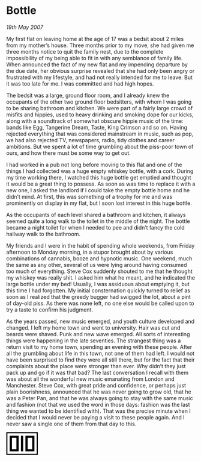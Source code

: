 # Bottle

_19th May 2007_

My first flat on leaving home at the age of 17 was a bedsit about 2 miles from my mother’s house. Three months prior to my move, she had given me three months notice to quit the family nest, due to the complete impossibility of my being able to fit in with any semblance of family life. When announced the fact of my new flat and my impending departure by the due date, her obvious surprise revealed that she had only been angry or frustrated with my lifestyle, and had not really intended for me to leave. But it was too late for me. I was committed and had high hopes.

The bedsit was a large, ground floor room, and I already knew the occupants of the other two ground floor bedsitters, with whom I was going to be sharing bathroom and kitchen. We were part of a fairly large crowd of misfits and hippies, used to heavy drinking and smoking dope for our kicks, along with a soundtrack of somewhat obscure hippie music of the time: bands like Egg, Tangerine Dream, Taste, King Crimson and so on. Having rejected everything that was considered mainstream in music, such as pop, we had also rejected TV, newspapers, radio, tidy clothes and career ambitions. But we spent a lot of time grumbling about the piss-poor town of ours, and how there must be some way to get out.

I had worked in a pub not long before moving to this flat and one of the things I had collected was a huge empty whiskey bottle, with a cork. During my time working there, I watched this huge bottle get emptied and thought it would be a great thing to possess. As soon as was time to replace it with a new one, I asked the landlord if I could take the empty bottle home and he didn’t mind. At first, this was something of a trophy for me and was prominently on display in my flat, but I soon lost interest in this huge bottle.

As the occupants of each level shared a bathroom and kitchen, it always seemed quite a long walk to the toilet in the middle of the night. The bottle became a night toilet for when I needed to pee and didn’t fancy the cold hallway walk to the bathroom.

My friends and I were in the habit of spending whole weekends, from Friday afternoon to Monday morning, in a stupor brought about by various combinations of cannabis, booze and hypnotic music. One weekend, much the same as any other, several of us were lying around having consumed too much of everything. Steve Cox suddenly shouted to me that he thought my whiskey was really shit. I asked him what he meant, and he indicated the large bottle under my bed! Usually, I was assiduous about emptying it, but this time I had forgotten. My initial consternation quickly turned to relief as soon as I realized that the greedy bugger had swigged the lot, about a pint of day-old piss. As there was none left, no one else would be called upon to try a taste to confirm his judgment.

As the years passed, new music emerged, and youth culture developed and changed. I left my home town and went to university. Hair was cut and beards were shaved. Punk and new wave emerged. All sorts of interesting things were happening in the late seventies. The strangest thing was a return visit to my home town, spending an evening with these people. After all the grumbling about life in this town, not one of them had left. I would not have been surprised to find they were all still there, but for the fact that their complaints about the place were stronger than ever. Why didn’t they just pack up and go if it was that bad? The last conversation I recall with them was about all the wonderful new music emanating from London and Manchester. Steve Cox, with great pride and confidence, or perhaps just plain boorishness, announced that he was never going to grow old, that he was a Peter Pan, and that he was always going to stay with the same music and fashion (not that we used the word in those days: fashion was the last thing we wanted to be identified with). That was the precise minute when I decided that I would never be paying a visit to these people again. And I never saw a single one of them from that day to this.

![](/images/grids/f06.gif)
